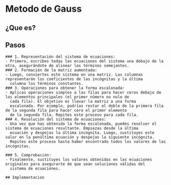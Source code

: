 # Metodo de Gauss
  ## ¿Que es?


  ## Pasos
    ### 1. Representación del sistema de ecuaciones: 
    - Primero, escribes todas las ecuaciones del sistema una debajo de la otra, asegurándote de alinear los términos semejantes. 
    ### 2. Formación de la matriz aumentada: 
    - Luego, conviertes este sistema en una matriz. Las columnas representarán los coeficientes de las incógnitas y la última 
      columna los términos constantes. 
    ### 3. Operaciones para obtener la forma escalonada: 
    - Aplicas operaciones simples a las filas para hacer ceros debajo de los elementos principales (el primer número no nulo de 
      cada fila). El objetivo es llevar la matriz a una forma 
      escalonada. Por ejemplo, podrías restar el doble de la primera fila de la segunda fila para hacer cero el primer elemento 
      de la segunda fila. Repites este proceso para cada fila.
    ### 4. Resolución del sistema de ecuaciones: 
    - Una vez que has obtenido la forma escalonada, puedes resolver el sistema de ecuaciones resultante. Empiezas desde la última 
      ecuación y despejas la última incógnita. Luego, sustituyes este valor en la penúltima ecuación y despejas la siguiente incógnita. 
      Repites este proceso hasta haber encontrado todos los valores de las incógnitas.

    ### 5. Comprobación: 
    - Finalmente, sustituyes los valores obtenidos en las ecuaciones originales para asegurarte de que sean soluciones válidas del 
      sistema de ecuaciones.

    ## Implementacion

